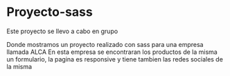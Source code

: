 # Proyecto-sass


Este proyecto se llevo a cabo en grupo 

Donde mostramos un proyecto realizado con sass para una empresa llamada ALCA 
En esta empresa se encontraran los productos de la misma un formulario, la pagina es responsive y tiene tambien las redes sociales de la misma 


